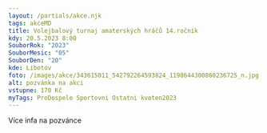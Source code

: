 ```yaml
---
layout: /partials/akce.njk
tags: akceMD
title: Volejbalový turnaj amaterských hráčů 14.ročník
kdy: 20.5.2023 8:00
SouborRok: "2023"
SouborMesic: "05"
SouborDen: "20"
kde: Libotov
foto: /images/akce/343615011_542792264593824_1198644300860236725_n.jpg
alt: pozvánka na akci
vstupne: 170 Kč
myTags: ProDospele Sportovni Ostatni kveten2023
---
```

V﻿íce infa na pozvánce